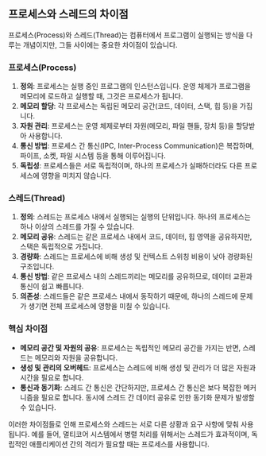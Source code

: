## 프로세스와 스레드의 차이점

프로세스(Process)와 스레드(Thread)는 컴퓨터에서 프로그램이 실행되는 방식을 다루는 개념이지만, 그들 사이에는 중요한 차이점이 있습니다.

### 프로세스(Process)
1. **정의**: 프로세스는 실행 중인 프로그램의 인스턴스입니다. 운영 체제가 프로그램을 메모리에 로드하고 실행할 때, 그것은 프로세스가 됩니다.
2. **메모리 할당**: 각 프로세스는 독립된 메모리 공간(코드, 데이터, 스택, 힙 등)을 가집니다.
3. **자원 관리**: 프로세스는 운영 체제로부터 자원(메모리, 파일 핸들, 장치 등)을 할당받아 사용합니다.
4. **통신 방법**: 프로세스 간 통신(IPC, Inter-Process Communication)은 복잡하며, 파이프, 소켓, 파일 시스템 등을 통해 이루어집니다.
5. **독립성**: 프로세스들은 서로 독립적이며, 하나의 프로세스가 실패하더라도 다른 프로세스에 영향을 미치지 않습니다.

### 스레드(Thread)
1. **정의**: 스레드는 프로세스 내에서 실행되는 실행의 단위입니다. 하나의 프로세스는 하나 이상의 스레드를 가질 수 있습니다.
2. **메모리 공유**: 스레드는 같은 프로세스 내에서 코드, 데이터, 힙 영역을 공유하지만, 스택은 독립적으로 가집니다.
3. **경량화**: 스레드는 프로세스에 비해 생성 및 컨텍스트 스위칭 비용이 낮아 경량화된 구조입니다.
4. **통신 방법**: 같은 프로세스 내의 스레드끼리는 메모리를 공유하므로, 데이터 교환과 통신이 쉽고 빠릅니다.
5. **의존성**: 스레드들은 같은 프로세스 내에서 동작하기 때문에, 하나의 스레드에 문제가 생기면 전체 프로세스에 영향을 미칠 수 있습니다.

### 핵심 차이점
- **메모리 공간 및 자원의 공유**: 프로세스는 독립적인 메모리 공간을 가지는 반면, 스레드는 메모리와 자원을 공유합니다.
- **생성 및 관리의 오버헤드**: 프로세스는 스레드에 비해 생성 및 관리가 더 많은 자원과 시간을 필요로 합니다.
- **통신과 동기화**: 스레드 간 통신은 간단하지만, 프로세스 간 통신은 보다 복잡한 메커니즘을 필요로 합니다. 동시에 스레드 간 데이터 공유로 인한 동기화 문제가 발생할 수 있습니다.

이러한 차이점들로 인해 프로세스와 스레드는 서로 다른 상황과 요구 사항에 맞춰 사용됩니다. 예를 들어, 멀티코어 시스템에서 병렬 처리를 위해서는 스레드가 효과적이며, 독립적인 애플리케이션 간의 격리가 필요할 때는 프로세스를 사용합니다.
